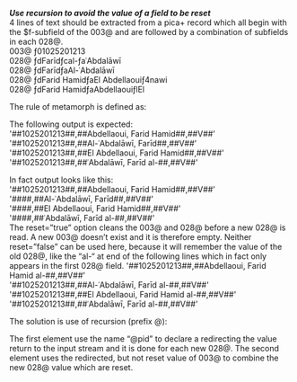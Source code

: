 ***Use recursion to avoid the value of a field to be reset***  
4 lines of text should be extracted from a pica+ record which all begin with the $f-subfield of the 003@  and are followed by a combination of subfields in each 028@.   
003@ ƒ01025201213  
028@ ƒdFarīdƒcal-ƒaʿAbdalāwī  
028@ ƒdFarīdƒaAl-ʿAbdalāwī  
028@ ƒdFarid HamidƒaEl Abdellaouiƒ4nawi  
028@ ƒdFarid HamidƒaAbdellaouiƒlEl  

The rule of metamorph is defined as:  
<combine name="${personalname}${surname}${forename}${prefix}${addition}" 
 value="##${pid}##,##${personalname}${surname}${forename}${prefix}${addition}##,##V##" 
 flushWith="028@" reset="true">
<data source="003@.0" name="pid"/>
<data source="028@.P" name="personalname" />
<data source="028@.a" name="surname"/>
<data source="028@.d" name="forename"/>
<data source="028@.c" name="prefix"/>
<concat name="addition" delimiter=", " flushWith="028A" reset="true" prefix=" ">
<data source="028@.n"/>
<data source="028@.l"/>
<data source="028@.g"/>
</concat>
</combine>

The following output is expected:  
'##1025201213##,##Abdellaoui, Farid Hamid##,##V##'  
'##1025201213##,##Al-ʿAbdalāwī, Farīd##,##V##'  
'##1025201213##,##El Abdellaoui, Farid Hamid##,##V##'  
'##1025201213##,##ʿAbdalāwī, Farīd al-##,##V##'  

In fact output looks like this:  
'##1025201213##,##Abdellaoui, Farid Hamid##,##V##'  
'####,##Al-ʿAbdalāwī, Farīd##,##V##'  
'####,##El Abdellaoui, Farid Hamid##,##V##'  
'####,##ʿAbdalāwī, Farīd al-##,##V##'  
The reset=”true” option cleans the 003@ and 028@ before a new 028@ is read. A new 003@ doesn’t exist and it is therefore empty. Neither reset=”false” can be used here, because it will remember the value of the old 028@, like the “al-“ at end of the following lines which in fact only appears in the first 028@ field.
'##1025201213##,##Abdellaoui, Farid Hamid al-##,##V##'  
'##1025201213##,##Al-ʿAbdalāwī, Farīd al-##,##V##'  
'##1025201213##,##El Abdellaoui, Farid Hamid al-##,##V##'  
'##1025201213##,##ʿAbdalāwī, Farīd al-##,##V##'  

The solution is use of recursion (prefix @):

<combine name="@pid" value="${pid}" flushWith="028@" >
	<data source="003@.0" name="pid"/>
</combine>
   	
<combine name="${personalname}${surname}${forename}${prefix}${addition}" 
	value="##${pid}##,##${personalname}${surname}${forename}${prefix}${addition}##,##V##"
		flushWith="028@" reset="true">
	<data source="@pid" name="pid"/>
	<data source="028@.P" name="personalname" />
   	<data source="028@.a" name="surname"/>
	<data source="028@.d" name="forename"/>
	<data source="028@.c" name="prefix"/>
	<concat name="addition" delimiter=", " flushWith="028A" reset="true" prefix=" ">
		<data source="028@.n"/>
		<data source="028@.l"/>
		<data source="028@.g"/>
	</concat>
</combine>

The first <combine> element use the name “@pid” to declare a redirecting the value return to the input stream and it is done for each new 028@. The second <combine> element uses the redirected, but not reset value of 003@ to combine the new 028@ value which are reset. 

